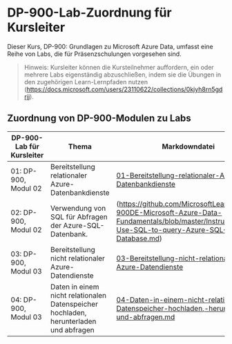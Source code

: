 # DP-900-Lab-Zuordnung für Kursleiter

Dieser Kurs, DP-900: Grundlagen zu Microsoft Azure Data, umfasst eine Reihe von Labs, die für Präsenzschulungen vorgesehen sind. 

> Hinweis: Kursleiter können die Kursteilnehmer auffordern, ein oder mehrere Labs eigenständig abzuschließen, indem sie die Übungen in den zugehörigen Learn-Lernpfaden nutzen (https://docs.microsoft.com/users/23110622/collections/0kjyh8rn5gdrjj). 

## Zuordnung von DP-900-Modulen zu Labs

| DP-900-Lab für Kursleiter | Thema | Markdowndatei |
| --- | --- | --- |
| 01: DP-900, Modul 02 | Bereitstellung relationaler Azure-Datenbankdienste | [01-Bereitstellung-relationaler-Azure-Datenbankdienste](https://github.com/MicrosoftLearning/DP-900DE-Microsoft-Azure-Data-Fundamentals/blob/master/Instructions/01-Provision-Azure-relational-database-services.md) |
| 02: DP-900, Modul 02 | Verwendung von SQL für Abfragen der Azure-SQL-Datenbank. | (https://github.com/MicrosoftLearning/DP-900DE-Microsoft-Azure-Data-Fundamentals/blob/master/Instructions/02-Use-SQL-to-query-Azure-SQL-Database.md) |
| 03: DP-900, Modul 03 | Bereitstellung nicht relationaler Azure-Datendienste  | [03-Bereitstellung-nicht-relationaler-Azure-Datendienste](https://github.com/MicrosoftLearning/DP-900DE-Microsoft-Azure-Data-Fundamentals/blob/master/Instructions/03-Provision-non-relational-Azure-data-services.md) |
| 04: DP-900, Modul 03 | Daten in einem nicht relationalen Datenspeicher hochladen, herunterladen und abfragen | [04-Daten-in-einem-nicht-relationalen-Datenspeicher-hochladen,-herunterladen-und-abfragen.md](https://github.com/MicrosoftLearning/DP-900DE-Microsoft-Azure-Data-Fundamentals/blob/master/Instructions/04-Upload-download-and-query-data-in-a-non-relational-data-store.md) |

